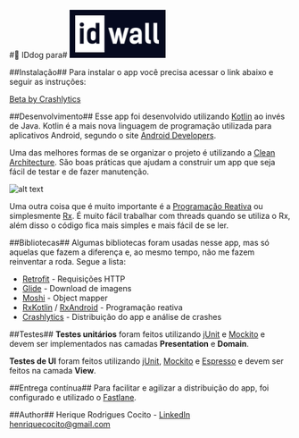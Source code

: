 #🤖 IDdog para#
![alt text](idwall.png "IDwall") 

##Instalação##
Para instalar o app você precisa acessar o link abaixo e seguir as instruções:

[Beta by Crashlytics](https://betas.to/yiNduEzF)

##Desenvolvimento##
Esse app foi desenvolvido utilizando [Kotlin](https://kotlinlang.org/) ao invés de Java. Kotlin é a mais nova linguagem de programação utilizada para aplicativos Android, segundo o site [Android Developers](https://developer.android.com/kotlin/).

Uma das melhores formas de se organizar o projeto é utilizando a [Clean Architecture](https://medium.com/@dmilicic/a-detailed-guide-on-developing-android-apps-using-the-clean-architecture-pattern-d38d71e94029). São boas práticas que ajudam a construir um app que seja fácil de testar e de fazer manutenção.

![alt text](https://raw.githubusercontent.com/bufferapp/android-clean-architecture-boilerplate/master/art/architecture.png "Clean Architecture")

Uma outra coisa que é muito importante é a [Programação Reativa](https://en.wikipedia.org/wiki/Reactive_programming) ou simplesmente [Rx](http://reactivex.io/). É muito fácil trabalhar com threads quando se utiliza o Rx, além disso o código fica mais simples e mais fácil de se ler.

##Bibliotecas##
Algumas bibliotecas foram usadas nesse app, mas só aquelas que fazem a diferença e, ao mesmo tempo, não me fazem reinventar a roda. Segue a lista:

* [Retrofit](http://square.github.io/retrofit/) - Requisições HTTP
* [Glide](https://github.com/bumptech/glide) - Download de imagens
* [Moshi](https://github.com/square/moshi) - Object mapper
* [RxKotlin](https://github.com/ReactiveX/RxKotlin) / [RxAndroid](https://github.com/ReactiveX/RxAndroid) - Programação reativa
* [Crashlytics](https://fabric.io/kits/android/crashlytics) - Distribuição do app e análise de crashes

##Testes##
**Testes unitários** foram feitos utilizando [jUnit](https://junit.org/junit4/) e [Mockito](http://site.mockito.org/) e devem ser implementados nas camadas **Presentation** e **Domain**.

**Testes de UI** foram feitos utilizando [jUnit](https://junit.org/junit4/), [Mockito](http://site.mockito.org/) e [Espresso](https://developer.android.com/training/testing/espresso/) e devem ser feitos na camada **View**.

##Entrega contínua##
Para facilitar e agilizar a distribuição do app, foi configurado e utilizado o [Fastlane](https://fastlane.tools/).

##Author##
Herique Rodrigues Cocito - [LinkedIn](https://linkedin.com/in/henriquecocito)  
[henriquecocito@gmail.com](mailto:henriquecocito@gmail.com)  
